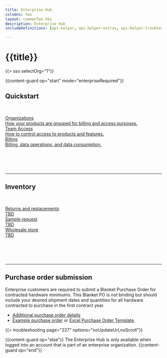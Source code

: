 ```yaml
---
title: Enterprise Hub
columns: two
layout: commonTwo.hbs
description: Enterprise Hub
includeDefinitions: [api-helper, api-helper-extras, api-helper-troubleshooting]

---
```


# {{title}}

{{> sso selectOrg="1"}}

{{content-guard op="start" mode="enterpriseRequired"}}

## Quickstart

&nbsp;

<div>
    <div class="mainGrid" style="padding-bottom:40px;">
        <div class="mainNoPicRect">
            <a href="x" class="mainGridButton">
                <div class="mainContent">
                    <div class="mainNoPicTopBottom">
                        <div class="mainNoPicTop">Organizations</div>
                        <div class="mainNoPicBottom">How your products are grouped for billing and access purposes.</div>
                    </div>
                </div>
            </a>
        </div>
        <div class="mainNoPicRect">
            <a href="x" class="mainGridButton">
                <div class="mainContent">
                    <div class="mainNoPicTopBottom">
                        <div class="mainNoPicTop">Team Access</div>
                        <div class="mainNoPicBottom">How to control access to products and features.</div>
                    </div>
                </div>
            </a>
        </div>
        <div class="mainNoPicRect">
            <a href="x" class="mainGridButton">
                <div class="mainContent">
                    <div class="mainNoPicTopBottom">
                        <div class="mainNoPicTop">Billing</div>
                        <div class="mainNoPicBottom">Billing, data operations, and data consumption.</div>
                    </div>
                </div>
            </a>
        </div>
    </div>
</div>

&nbsp;

---

## Inventory

&nbsp;

<div>
    <div class="mainGrid" style="padding-bottom:40px;">
        <div class="mainNoPicRect">
            <a href="x" class="mainGridButton">
                <div class="mainContent">
                    <div class="mainNoPicTopBottom">
                        <div class="mainNoPicTop">Returns and replacements</div>
                        <div class="mainNoPicBottom">TBD</div>
                    </div>
                </div>
            </a>
        </div>
        <div class="mainNoPicRect">
            <a href="x" class="mainGridButton">
                <div class="mainContent">
                    <div class="mainNoPicTopBottom">
                        <div class="mainNoPicTop">Sample request</div>
                        <div class="mainNoPicBottom">TBD</div>
                    </div>
                </div>
            </a>
        </div>
        <div class="mainNoPicRect">
            <a href="x" class="mainGridButton">
                <div class="mainContent">
                    <div class="mainNoPicTopBottom">
                        <div class="mainNoPicTop">Wholesale store</div>
                        <div class="mainNoPicBottom">TBD</div>
                    </div>
                </div>
            </a>
        </div>
    </div>
</div>

&nbsp;

---

## Purchase order submission

Enterprise customers are required to submit a Blanket Purchase Order for contracted hardware minimums. This Blanket PO is not binding but should include your desired shipment dates and quantities for all hardware contracted to purchase in the first contract year. 

- [Additional purchase order details](scaling/quick-start-guide/enterprise-order-placement/)
- [Example purchase order](/assets/images/support/Screen_Shot_2022-01-24_at_11.09.03_AM.png) or [Excel Purchase Order Template](/assets/files/enterprise-order-template.xlsx).

{{> troubleshooting page="227" options="noUpdateUrl,noScroll"}}
 



{{content-guard op="else"}}
The Enterprise Hub is only available when logged into an account that is part of an enterprise organization.
{{content-guard op="end"}}
